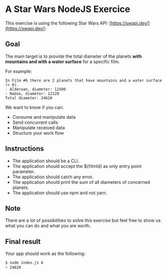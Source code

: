 # A Star Wars NodeJS Exercice
This exercise is using the following Star Wars API: [https://swapi.dev/](https://swapi.dev/)

## Goal

The main target is to provide the total diameter of the planets **with mountains and with a water surface** for a specific film.

For example:
```
In Film #6 there are 2 planets that have mountains and a water surface (> 0).
- Alderaan, diameter: 12500
- Naboo, diameter: 12120
Total diameter: 24620
```

We want to know if you can:

* Consume and manipulate data
* Send concurrent calls
* Manipulate received data
* Structure your work flow

## Instructions

* The application should be a CLI.
* The application should accept the ${filmId} as only entry point parameter. 
* The application should catch any error. 
* The application should print the sum of all diameters of concerned planets.
* The application should use npm and not yarn.

## Note
There are a lot of possibilities to solve this exercise but feel free to show us what you can do and what you are worth.

## Final result
Your app should work as the following:
```bash
$ node index.js 6
> 24620
```
